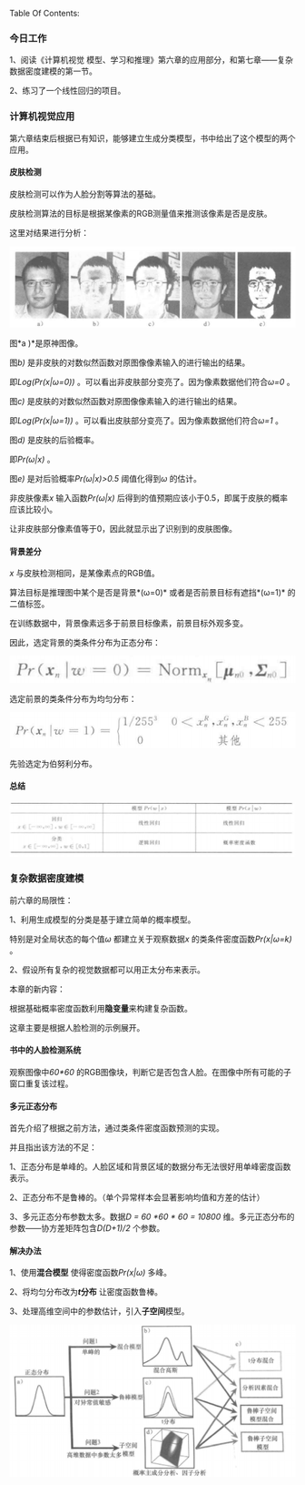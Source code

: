 Table Of Contents:

### 今日工作

1、阅读《计算机视觉 模型、学习和推理》第六章的应用部分，和第七章——复杂数据密度建模的第一节。

2、练习了一个线性回归的项目。

### 计算机视觉应用

第六章结束后根据已有知识，能够建立生成分类模型，书中给出了这个模型的两个应用。


#### 皮肤检测

皮肤检测可以作为人脸分割等算法的基础。

皮肤检测算法的目标是根据某像素的RGB测量值来推测该像素是否是皮肤。

这里对结果进行分析：

![](https://github.com/fantasy995/ComputerVision/blob/main/images/Snipaste_2020-10-22_18-22-24.png?raw=true)

图*a )*是原神图像。

图*b)* 是非皮肤的对数似然函数对原图像像素输入的进行输出的结果。

即*Log(Pr(x|ω=0))* 。可以看出非皮肤部分变亮了。因为像素数据他们符合*ω=0* 。

图*c)* 是皮肤的对数似然函数对原图像像素输入的进行输出的结果。

即*Log(Pr(x|ω=1))* 。可以看出皮肤部分变亮了。因为像素数据他们符合*ω=1* 。

图*d)* 是皮肤的后验概率。

即*Pr(ω|x)* 。  

图*e)* 是对后验概率*Pr(ω|x)>0.5* 阈值化得到*ω* 的估计。

非皮肤像素*x* 输入函数*Pr(ω|x)* 后得到的值预期应该小于0.5，即属于皮肤的概率应该比较小。

让非皮肤部分像素值等于0，因此就显示出了识别到的皮肤图像。

#### 背景差分

*x*  与皮肤检测相同，是某像素点的RGB值。

算法目标是推理图中某个是否是背景*(ω=0)* 或者是否前景目标有遮挡*(ω=1)* 的二值标签。

在训练数据中，背景像素远多于前景目标像素，前景目标外观多变。

因此，选定背景的类条件分布为正态分布：

![](https://github.com/fantasy995/ComputerVision/blob/main/images/Snipaste_2020-10-22_18-56-40.png?raw=true)

选定前景的类条件分布为均匀分布：

![](https://github.com/fantasy995/ComputerVision/blob/main/images/Snipaste_2020-10-22_18-56-54.png?raw=true)

先验选定为伯努利分布。

#### 总结

![](https://github.com/fantasy995/ComputerVision/blob/main/images/Snipaste_2020-10-22_19-06-34.png?raw=true)

### 复杂数据密度建模

前六章的局限性：

1、利用生成模型的分类是基于建立简单的概率模型。

特别是对全局状态的每个值*ω* 都建立关于观察数据*x* 的类条件密度函数*Pr(x|ω=k)* 。

2、假设所有复杂的视觉数据都可以用正太分布来表示。

本章的新内容：

根据基础概率密度函数利用**隐变量**来构建复杂函数。

这章主要是根据人脸检测的示例展开。

#### 书中的人脸检测系统

观察图像中*60\*60* 的RGB图像块，判断它是否包含人脸。在图像中所有可能的子窗口重复该过程。

#### 多元正态分布

首先介绍了根据之前方法，通过类条件密度函数预测的实现。

并且指出该方法的不足：

1、正态分布是单峰的。人脸区域和背景区域的数据分布无法很好用单峰密度函数表示。

2、正态分布不是鲁棒的。（单个异常样本会显著影响均值和方差的估计）

3、多元正态分布参数太多。数据*D = 60 \*60 \* 60 = 10800* 维。多元正态分布的参数——协方差矩阵包含*D(D+1)/2* 个参数。

#### 解决办法

1、使用**混合模型** 使得密度函数*Pr(x|ω)* 多峰。

2、将均匀分布改为***t*分布** 让密度函数鲁棒。

3、处理高维空间中的参数估计，引入**子空间**模型。

![](https://github.com/fantasy995/ComputerVision/blob/main/images/Snipaste_2020-10-22_19-26-38.png?raw=true)